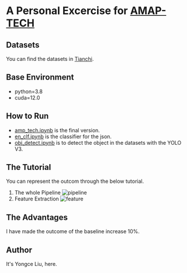 # A Personal Excercise for [AMAP-TECH](https://tianchi.aliyun.com/competition/entrance/531809/information)

## Datasets

You can find the datasets in [Tianchi](https://tianchi.aliyun.com/dataset/144857).

## Base Environment

* python=3.8
* cuda=12.0

## How to Run

* [amp_tech.ipynb](./amap_tech.ipynb) is the final version.
* [en_clf.ipynb](./en_clf.ipynb) is the classifier for the json.
* [obj_detect.ipynb](./obj_detect.ipynb) is to detect the object in the datasets with the YOLO V3.

## The Tutorial

You can represent the outcom through the below tutorial.

1. The whole Pipeline
   ![pipeline]('./imgs/pipeline.png)
2. Feature Extraction
   ![feature]()

## The Advantages

I have made the outcome of the baseline increase 10%.

## Author

It's Yongce Liu, here.
